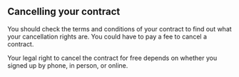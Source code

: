 ##  Cancelling your contract

You should check the terms and conditions of your contract to find out what
your cancellation rights are. You could have to pay a fee to cancel a
contract.

Your legal right to cancel the contract for free depends on whether you signed
up by phone, in person, or online.
